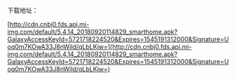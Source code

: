 下载地址：

[http://cdn.cnbj0.fds.api.mi-img.com/default/5.4.14_20180920114829_smarthome.apk?GalaxyAccessKeyId=5721718224520&Expires=1545191312000&Signature=Uoq0m7KOwA33J8nWild/qLbLKjw=](http://cdn.cnbj0.fds.api.mi-img.com/default/5.4.14_20180920114829_smarthome.apk?GalaxyAccessKeyId=5721718224520&Expires=1545191312000&Signature=Uoq0m7KOwA33J8nWild/qLbLKjw=)
